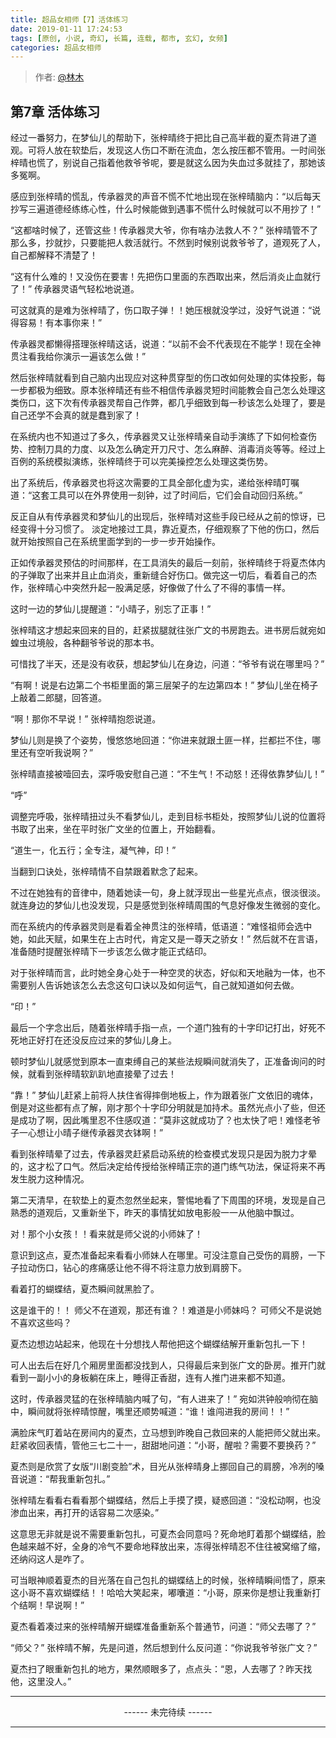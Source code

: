 ```yaml
---
title: 超品女相师【7】活体练习
date: 2019-01-11 17:24:53
tags: [原创, 小说, 奇幻, 长篇, 连载, 都市, 玄幻, 女频]
categories: 超品女相师
---
```


> 作者: [@林木](http://weibo.com/paigu77)

## 第7章 活体练习

经过一番努力，在梦仙儿的帮助下，张梓晴终于把比自己高半截的夏杰背进了道观。可将人放在软垫后，发现这人伤口不断在流血，怎么按压都不管用。一时间张梓晴也慌了，别说自己指着他救爷爷呢，要是就这么因为失血过多就挂了，那她该多冤啊。

感应到张梓晴的慌乱，传承器灵的声音不慌不忙地出现在张梓晴脑内：“以后每天抄写三遍道德经练练心性，什么时候能做到遇事不慌什么时候就可以不用抄了！”

“这都啥时候了，还管这些！传承器灵大爷，你有啥办法救人不？” 张梓晴管不了那么多，抄就抄，只要能把人救活就行。不然到时候别说救爷爷了，道观死了人，自己都解释不清楚了！

“这有什么难的！又没伤在要害！先把伤口里面的东西取出来，然后消炎止血就行了！” 传承器灵语气轻松地说道。

可这就真的是难为张梓晴了，伤口取子弹！！她压根就没学过，没好气说道：“说得容易！有本事你来！”

传承器灵都懒得搭理张梓晴这话，说道：“以前不会不代表现在不能学！现在全神贯注看我给你演示一遍该怎么做！”

然后张梓晴就看到自己脑内出现应对这种贯穿型的伤口改如何处理的实体投影，每一步都极为细致。原本张梓晴还有些不相信传承器灵短时间能教会自己怎么处理这类伤口，这下次有传承器灵帮自己作弊，都几乎细致到每一秒该怎么处理了，要是自己还学不会真的就是蠢到家了！

在系统内也不知道过了多久，传承器灵又让张梓晴亲自动手演练了下如何检查伤势、控制刀具的力度、以及怎么确定开刀尺寸、怎么麻醉、消毒消炎等等。经过上百例的系统模拟演练，张梓晴终于可以完美操控怎么处理这类伤势。

出了系统后，传承器灵也将这次需要的工具全部化虚为实，递给张梓晴叮嘱道：“这套工具可以在外界使用一刻钟，过了时间后，它们会自动回归系统。”

反正自从有传承器灵和梦仙儿的出现后，张梓晴对这些手段已经从之前的惊讶，已经变得十分习惯了。 淡定地接过工具，靠近夏杰，仔细观察了下他的伤口，然后就开始按照自己在系统里面学到的一步一步开始操作。

正如传承器灵预估的时间那样，在工具消失的最后一刻前，张梓晴终于将夏杰体内的子弹取了出来并且止血消炎，重新缝合好伤口。做完这一切后，看着自己的杰作，张梓晴心中突然升起一股满足感，好像做了什么了不得的事情一样。

这时一边的梦仙儿提醒道：“小晴子，别忘了正事！”

张梓晴这才想起来回来的目的，赶紧拔腿就往张广文的书房跑去。进书房后就宛如蝗虫过境般，各种翻爷爷说的那本书。

可惜找了半天，还是没有收获，想起梦仙儿在身边，问道：“爷爷有说在哪里吗？”

“有啊！说是右边第二个书柜里面的第三层架子的左边第四本！” 梦仙儿坐在椅子上敲着二郎腿，回答道。

“啊！那你不早说！” 张梓晴抱怨说道。

梦仙儿则是换了个姿势，慢悠悠地回道：“你进来就跟土匪一样，拦都拦不住，哪里还有空听我说啊？”

张梓晴直接被噎回去，深呼吸安慰自己道：“不生气！不动怒！还得依靠梦仙儿！”

“呼” 

调整完呼吸，张梓晴扭过头不看梦仙儿，走到目标书柜处，按照梦仙儿说的位置将书取了出来，坐在平时张广文坐的位置上，开始翻看。

“道生一，化五行；全专注，凝气神，印！”

当翻到口诀处，张梓晴情不自禁跟着默念了起来。

不过在她独有的音律中，随着她读一句，身上就浮现出一些星光点点，很淡很淡。就连身边的梦仙儿也没发现，只是感觉到张梓晴周围的气息好像发生微弱的变化。

而在系统内的传承器灵则是看着全神贯注的张梓晴，低语道：“难怪祖师会选中她，如此天赋，如果生在上古时代，肯定又是一尊天之骄女！” 然后就不在言语，准备随时提醒张梓晴下一步该怎么做才能正式结印。

对于张梓晴而言，此时她全身心处于一种空灵的状态，好似和天地融为一体，也不需要别人告诉她该怎么去念这句口诀以及如何运气，自己就知道如何去做。

“印！”

最后一个字念出后，随着张梓晴手指一点，一个道门独有的十字印记打出，好死不死地正好打在还没反应过来的梦仙儿身上。

顿时梦仙儿就感觉到原本一直束缚自己的某些法规瞬间就消失了，正准备询问的时候，就看到张梓晴软趴趴地直接晕了过去！

“靠！” 梦仙儿赶紧上前将人扶住省得摔倒地板上，作为跟着张广文依旧的魂体，倒是对这些都有点了解，刚才那个十字印分明就是加持术。虽然光点小了些，但还是成功了啊，因此嘴里忍不住感叹道：“莫非这就成功了？也太快了吧！难怪老爷子一心想让小晴子继传承器灵衣钵啊！”

看到张梓晴晕了过去，传承器灵赶紧启动系统的检查模式发现只是因为脱力才晕的，这才松了口气。然后决定给传授给张梓晴正宗的道门练气功法，保证将来不再发生脱力这种情况。

第二天清早，在软垫上的夏杰忽然坐起来，警惕地看了下周围的环境，发现是自己熟悉的道观后，又重新坐下，昨天的事情犹如放电影般一一从他脑中飘过。

对！那个小女孩！！看来就是师父说的小师妹了！

意识到这点，夏杰准备起来看看小师妹人在哪里。可没注意自己受伤的肩膀，一下子拉动伤口，钻心的疼痛感让他不得不将注意力放到肩膀下。

看着打的蝴蝶结，夏杰瞬间就黑脸了。

这是谁干的！！  师父不在道观，那还有谁？！难道是小师妹吗？ 可师父不是说她不喜欢这些吗？

夏杰边想边站起来，他现在十分想找人帮他把这个蝴蝶结解开重新包扎一下！

可人出去后在好几个厢房里面都没找到人，只得最后来到张广文的卧房。推开门就看到一副小小的身板躺在床上，睡得正香甜，连有人推门进来都不知道。

这时，传承器灵猛的在张梓晴脑内喊了句，“有人进来了！”  宛如洪钟般响彻在脑中，瞬间就将张梓晴惊醒，嘴里还顺势喊道：“谁！谁闯进我的房间！！”

满脸床气盯着站在房间内的夏杰，立马想到昨晚自己救回来的人能把师父就出来。赶紧收回表情，管他三七二十一，甜甜地问道：“小哥，醒啦？需要不要换药？”

夏杰则是欣赏了女版“川剧变脸”术，目光从张梓晴身上挪回自己的肩膀，冷冽的嗓音说道：“帮我重新包扎。”

张梓晴左看看右看看那个蝴蝶结，然后上手摸了摸，疑惑回道：“没松动啊，也没渗血出来，再打开的话容易二次感染。”

这意思无非就是说不需要重新包扎，可夏杰会同意吗？死命地盯着那个蝴蝶结，脸色越来越不好，全身的冷气不要命地释放出来，冻得张梓晴忍不住往被窝缩了缩，还纳闷这人是咋了。

可当眼神顺着夏杰的目光落在自己包扎的蝴蝶结上的时候，张梓晴瞬间悟了，原来这小哥不喜欢蝴蝶结！！哈哈大笑起来，嘟囔道：“小哥，原来你是想让我重新打个结啊！早说啊！”

夏杰看着凑过来的张梓晴解开蝴蝶准备重新系个普通节，问道：“师父去哪了？”

“师父？” 张梓晴不解，先是问道，然后想到什么反问道：“你说我爷爷张广文？”

夏杰扫了眼重新包扎的地方，果然顺眼多了，点点头：“恩，人去哪了？昨天找他，这里没人。”

---

<center> ------ 未完待续 ------ </center>

---
